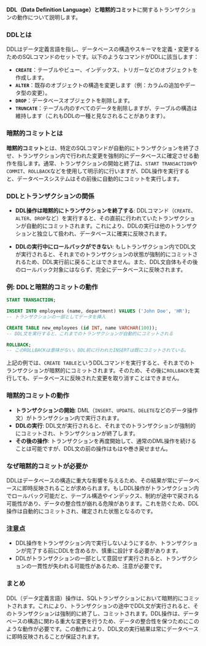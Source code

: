 **DDL（Data Definition Language）**と**暗黙的コミット**に関するトランザクションの動作について説明します。

### DDLとは
DDLはデータ定義言語を指し、データベースの構造やスキーマを定義・変更するためのSQLコマンドのセットです。以下のようなコマンドがDDLに該当します：

- **`CREATE`**：テーブルやビュー、インデックス、トリガーなどのオブジェクトを作成します。
- **`ALTER`**：既存のオブジェクトの構造を変更します（例：カラムの追加やデータ型の変更）。
- **`DROP`**：データベースオブジェクトを削除します。
- **`TRUNCATE`**：テーブル内のすべてのデータを削除しますが、テーブルの構造は維持します（これもDDLの一種と見なされることがあります）。

### 暗黙的コミットとは
**暗黙的コミット**とは、特定のSQLコマンドが自動的にトランザクションを終了させ、トランザクション内で行われた変更を強制的にデータベースに確定させる動作を指します。通常、トランザクションの開始と終了は、`START TRANSACTION`や`COMMIT`、`ROLLBACK`などを使用して明示的に行いますが、DDL操作を実行すると、データベースシステムはその前後に自動的にコミットを実行します。

### DDLとトランザクションの関係
- **DDL操作は暗黙的にトランザクションを終了する**: DDLコマンド（`CREATE`、`ALTER`、`DROP`など）を実行すると、その直前に行われていたトランザクションが自動的にコミットされます。これにより、DDLの実行は他のトランザクションと独立して扱われ、データベースに確実に反映されます。
  
- **DDLの実行中にロールバックができない**: もしトランザクション内でDDL文が実行されると、それまでのトランザクションの状態が強制的にコミットされるため、DDL実行前に戻ることはできません。また、DDL文自体もその後のロールバック対象にはならず、完全にデータベースに反映されます。

### 例: DDLと暗黙的コミットの動作

```sql
START TRANSACTION;

INSERT INTO employees (name, department) VALUES ('John Doe', 'HR');
-- トランザクションの一部としてデータを挿入

CREATE TABLE new_employees (id INT, name VARCHAR(100));
-- DDL文を実行すると、これまでのトランザクションが自動的にコミットされる

ROLLBACK;
-- このROLLBACKは意味がない。DDL前に行われたINSERTは既にコミットされている。
```

上記の例では、`CREATE TABLE`というDDLコマンドを実行すると、それまでのトランザクションが暗黙的にコミットされます。そのため、その後に`ROLLBACK`を実行しても、データベースに反映された変更を取り消すことはできません。

### 暗黙的コミットの動作

- **トランザクションの開始**: DML（`INSERT`、`UPDATE`、`DELETE`などのデータ操作文）がトランザクション内で実行されます。
- **DDLの実行**: DDL文が実行されると、それまでのトランザクションが強制的にコミットされ、トランザクションが終了します。
- **その後の操作**: トランザクションを再度開始して、通常のDML操作を続けることは可能ですが、DDL文の前の操作はもはや巻き戻せません。

### なぜ暗黙的コミットが必要か
DDLはデータベースの構造に重大な影響を与えるため、その結果が常にデータベースに即時反映されることが求められます。もしDDL操作がトランザクション内でロールバック可能だと、テーブル構造やインデックス、制約が途中で戻される可能性があり、データの整合性が崩れる危険があります。これを防ぐため、DDL操作は自動的にコミットされ、確定された状態となるのです。

### 注意点

- DDL操作をトランザクション内で実行しないようにするか、トランザクションが完了する前にDDLを含めるか、慎重に設計する必要があります。
- DDLがトランザクションの一部として意図せず実行されると、トランザクションの一貫性が失われる可能性があるため、注意が必要です。

### まとめ
DDL（データ定義言語）操作は、SQLトランザクションにおいて暗黙的にコミットされます。これにより、トランザクションの途中でDDL文が実行されると、そのトランザクションは強制的に終了し、コミットされます。DDL操作は、データベースの構造に関わる重大な変更を行うため、データの整合性を保つためにこのような動作が必要です。この動作により、DDL文の実行結果は常にデータベースに即時反映されることが保証されます。
